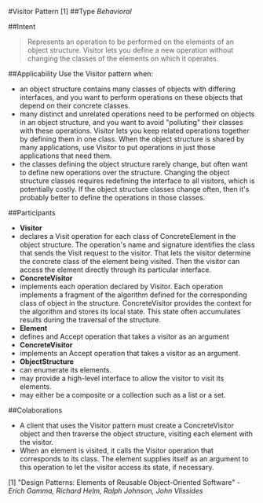 #Visitor Pattern [1] 
##Type
*Behavioral*

##Intent
> Represents an operation to be performed on the elements of an object structure. Visitor lets you define a new operation without changing the classes of the elements on which it operates.

##Applicability
Use the Visitor pattern when:
 - an object structure contains many classes of objects with differing interfaces, and you want to perform operations on these objects that depend on their concrete classes.
 - many distinct and unrelated operations need to be performed on objects in an object structure, and you want to avoid "polluting" their classes with these operations. Visitor lets you keep related operations together by defining them in one class. When the object structure is shared by many applications, use Visitor to put operations in just those applications that need them.
 - the classes defining the object structure rarely change, but often want to define new operations over the structure. Changing the object structure classes requires redefining the interface to all visitors, which is potentially costly. If the object structure classes change often, then it's probably better to define the operations in those classes.

##Participants
- **Visitor**
 - declares a Visit operation for each class of ConcreteElement in the object structure. The operation's name and signature identifies the class that sends the Visit request to the visitor. That lets the visitor determine the concrete class of the element being visited. Then the visitor can access the element directly through its particular interface.
- **ConcreteVisitor**
 - implements each operation declared by Visitor. Each operation implements a fragment of the algorithm defined for the corresponding class of object in the structure. ConcreteVisitor provides the context for the algorithm and stores its local state. This state often accumulates results during the traversal of the structure.
- **Element**
 - defines and Accept operation that takes a visitor as an argument
- **ConcreteVisitor**
 - implements an Accept operation that takes a visitor as an argument.
- **ObjectStructure**
 - can enumerate its elements.
 - may provide a high-level interface to allow the visitor to visit its elements.
 - may either be a composite or a collection such as a list or a set.
 
##Colaborations
- A client that uses the Visitor pattern must create a ConcreteVisitor object and then traverse the object structure, visiting each element with the visitor.
- When an element is visited, it calls the Visitor operation that corresponds to its class. The element supplies itself as an argument to this operation to let the visitor access its state, if necessary.
 
 
[1] "Design Patterns: Elements of Reusable Object-Oriented Software" - *Erich Gamma, Richard Helm, Ralph Johnson, John Vlissides*
